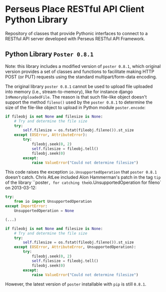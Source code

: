 # Perseus Place RESTful API Client Python Library

Repository of classes that provide Pythonic interfaces to connect to a RESTful API server developed with Perseus RESTful API Framework.

## Python Library `Poster 0.8.1`

Note: this library includes a modified version of `poster 0.8.1`, which original version provides a set of classes and functions to facilitate making HTTP POST (or PUT) requests using the standard multipart/form-data encoding.

The original library `poster 0.8.1` cannot be used to upload file uploaded into memory (i.e., stream-to-memory), like for instance django `InMemoryUploadedFile`. The reason is that such file-like object doesn't support the method `fileno()` used by the `poster 0.8.1` to determine the size of the file-like object to upload in Python module `poster.encode`:

```python
if fileobj is not None and filesize is None:
    # Try and determine the file size
    try:
        self.filesize = os.fstat(fileobj.fileno()).st_size
    except (OSError, AttributeError):
        try:
            fileobj.seek(0, 2)
            self.filesize = fileobj.tell()
            fileobj.seek(0)
        except:
            raise ValueError("Could not determine filesize")
```

This code raises the exception `io.UnsupportedOperation` that `poster 0.8.1` doesn't catch. Chris AtLee included Alon Hammerman's patch in the tag `tip` of the library ``poster`, for catching the`io.UnsupportedOperation for fileno` on 2013-03-12:

```python
try:
    from io import UnsupportedOperation
except ImportError:
    UnsupportedOperation = None

(...)

if fileobj is not None and filesize is None:
    # Try and determine the file size
    try:
        self.filesize = os.fstat(fileobj.fileno()).st_size
    except (OSError, AttributeError, UnsupportedOperation):
        try:
            fileobj.seek(0, 2)
            self.filesize = fileobj.tell()
            fileobj.seek(0)
        except:
            raise ValueError("Could not determine filesize")
```

However, the latest version of `poster` installable with `pip` is still `0.8.1`.
